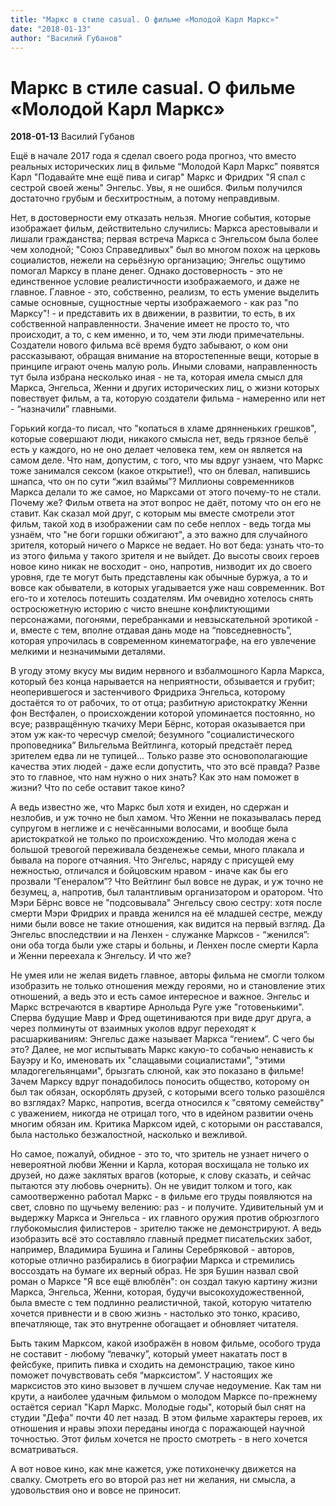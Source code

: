 ```yaml
---
title: "Маркс в стиле casual. О фильме «Молодой Карл Маркс»"
date: "2018-01-13"
author: "Василий Губанов"
---
```


# Маркс в стиле casual. О фильме «Молодой Карл Маркс»

**2018-01-13** Василий Губанов

Ещё в начале 2017 года я сделал  своего рода прогноз, что вместо реальных исторических лиц в фильме “Молодой  Карл Маркс” появятся Карл "Подавайте мне ещё пива и сигар" Маркс и  Фридрих "Я спал с сестрой своей жены" Энгельс. Увы, я не ошибся.  Фильм получился достаточно грубым и бесхитростным, а потому неправдивым.

Нет, в достоверности ему отказать  нельзя. Многие события, которые изображает фильм, действительно случились:  Маркса арестовывали и лишали гражданства; первая встреча Маркса с Энгельсом  была более чем холодной; "Союз Справедливых" был во многом похож на церковь  социалистов, нежели на серьёзную организацию; Энгельс ощутимо помогал Марксу в  плане денег. Однако достоверность - это не единственное условие реалистичности  изображаемого, и даже не главное. Главное - это, собственно, реализм, то есть  умение выделить самые основные, сущностные черты изображаемого - как раз  "по Марксу"! - и представить их в движении, в развитии, то есть, в их  собственной направленности. Значение имеет не просто то, что происходит, а то, с  кем именно, и то, чем эти люди примечательны. Создатели нового фильма всё время  будто забывают, о ком они рассказывают, обращая внимание на второстепенные  вещи, которые в принципе играют очень малую роль. Иными словами, направленность тут была избрана несколько иная -  не та, которая имела смысл для Маркса, Энгельса, Женни и других исторических  лиц, о жизни которых повествует фильм, а та, которую создатели фильма -  намеренно или нет - “назначили” главными.

Горький когда-то писал, что  "копаться в хламе дрянненьких грешков", которые совершают люди, никакого  смысла нет, ведь грязное бельё есть у каждого, но не оно делает человека тем,  кем он является на самом деле. Что нам, допустим, с того, что мы вдруг узнаем,  что Маркс тоже занимался сексом (какое открытие!), что он блевал, напившись  шнапса, что он по сути “жил взаймы”? Миллионы современников Маркса делали то же  самое, но Марксами от этого почему-то не стали. Почему же? Фильм ответа на этот  вопрос не даёт, потому что он его не ставит. Как сказал мой друг, с которым мы  вместе смотрели этот фильм, такой ход в изображении сам по себе неплох - ведь  тогда мы узнаём, что "не боги горшки обжигают", а это важно для  случайного зрителя, который ничего о Марксе не ведает. Но вот беда: узнать  что-то из этого фильма у такого зрителя и не выйдет. До высоты своих героев  новое кино никак не восходит - оно, напротив, низводит их до своего уровня, где  те могут быть представлены как обычные буржуа, а то и вовсе как обыватели, в  которых угадывается уже наш современник. Вот его-то и хотелось потешить  создателям. Им очевидно хотелось снять остросюжетную историю с чисто внешне  конфликтующими персонажами, погонями, перебранками и невзыскательной эротикой -  и, вместе с тем, вполне отдавая дань моде на “повседневность”, которая  упрочилась в современном кинематографе, на его увлечение мелкими и незначимыми  деталями.

В угоду этому вкусу мы видим нервного и взбалмошного Карла Маркса, который без конца  нарывается на неприятности, обзывается и грубит; неоперившегося и застенчивого  Фридриха Энгельса, которому достаётся то от рабочих, то от отца; разбитную  аристократку Женни фон Вестфален, о происхождении которой упоминается  постоянно, но всуе; развращённую ткачиху Мери Бёрнс, которая оказывается при  этом уж как-то чересчур смелой; безумного "социалистического проповедника”  Вильгельма Вейтлинга, который предстаёт перед зрителем едва ли не тупицей...  Только разве это основополагающие качества этих людей - даже если допустить,  что это всё правда? Разве это то главное, что нам нужно о них знать? Как это  нам поможет в жизни? Что по себе оставит такое кино?

А ведь известно же, что Маркс был  хотя и ехиден, но сдержан и незлобив, и уж точно не был хамом. Что Женни не  показывалась перед супругом в неглиже и с нечёсанными волосами, и вообще была  аристократкой не только по происхождению. Что молодая жена с большой тревогой  переживала безденежье семьи, много плакала и бывала на пороге отчаяния. Что  Энгельс, наряду с присущей ему нежностью, отличался и бойцовским нравом - иначе  как бы его прозвали “Генералом”? Что Вейтлинг был вовсе не дурак, и уж точно не  безумец, а, напротив, был талантливым организатором и оратором. Что Мэри Бёрнс  вовсе не "подсовывала" Энгельсу свою сестру: хотя после смерти Мэри  Фридрих и правда женился на её младшей сестре, между ними были вовсе не такие  отношения, как видится на первый взгляд. Да Энгельс впоследствии и на Ленхен -  служанке Марксов - “женился”: они оба тогда были уже стары и больны, и  Ленхен после смерти Карла и Женни переехала к Энгельсу. И что же?

Не умея или не желая видеть  главное, авторы фильма не смогли толком изобразить не только отношения между  героями, но и становление этих отношений, а ведь это и есть самое интересное и  важное. Энгельс и Маркс встречаются в квартире Арнольда Руге уже  "готовенькими". Сперва будущие Мавр и Фред ощетиниваются при виде  друг друга, а через полминуты от взаимных уколов вдруг переходят к  расшаркиваниям: Энгельс даже называет Маркса “гением”. С чего бы это? Далее, не мог испытывать Маркс какую-то собачью ненависть к Бауэру и  Ко, именовать их "слащавыми социалистами", "этими младогегельянцами",  брызгать слюной, как это показано в фильме! Зачем Марксу вдруг понадобилось  поносить общество, которому он был так обязан, оскорблять друзей, с которыми  всего только разошёлся во взглядах? Маркс, напротив, всегда относился к "святому  семейству" с уважением, никогда не отрицал того, что в идейном развитии  очень многим обязан им. Критика Марксом идей, с которыми он расставался, была  настолько безжалостной, насколько и вежливой.

Но самое, пожалуй, обидное - это  то, что зритель не узнает ничего о невероятной любви Женни и Карла, которая  восхищала не только их друзей, но даже заклятых врагов (которые, к слову  сказать, и сейчас пытаются эту любовь очернить). Он не увидит толком и того,  как самоотверженно работал Маркс - в фильме его труды появляются на свет,  словно по щучьему велению: раз - и получите. Удивительный ум и выдержку Маркса  и Энгельса - их главного оружия против обрюзглого глубокомыслия филистеров -  зрителю также не демонстрируют. А ведь изобразить всё это составляло главный  предмет писательских забот, например, Владимира Бушина и Галины Серебряковой -  авторов, которые отлично разбирались в биографии Маркса и стремились воссоздать  на бумаге их верный образ. Не зря Бушин назвал свой роман о Марксе "Я все  ещё влюблён": он создал такую картину жизни Маркса, Энгельса, Женни,  которая, будучи высокохудожественной, была вместе с тем подлинно реалистичной,  такой, которую читателю хочется привнести и в свою жизнь - настолько это тонко,  красиво, впечатляюще, так это внутренне обогащает и обновляет читателя.

Быть таким Марксом, какой  изображён в новом фильме, особого труда не составит - любому “левачку”, который  умеет накатать пост в фейсбуке, припить пивка и сходить на демонстрацию, такое  кино поможет почувствовать себя “марксистом”. У настоящих же марксистов это  кино вызовет в лучшем случае недоумение.  Как там ни крути, а наиболее удачным фильмом о молодом Марксе по-прежнему  остаётся сериал "Карл Маркс. Молодые годы", который был снят на  студии "Дефа" почти 40 лет назад. В этом фильме характеры героев, их  отношения и нравы эпохи переданы иногда с поражающей научной точностью. Этот  фильм хочется не просто смотреть - в него хочется всматриваться.

А вот новое кино, как мне  кажется, уже потихонечку движется на свалку. Смотреть его во второй раз нет ни желания,  ни смысла, а удовольствия оно и вовсе  не приносит.